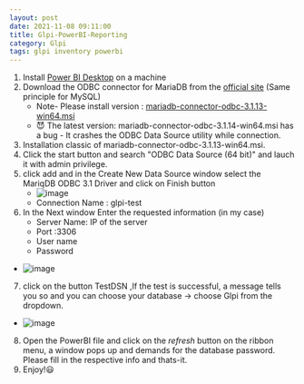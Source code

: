 ```yaml
---
layout: post
date: 2021-11-08 09:11:00
title: Glpi-PowerBI-Reporting
category: Glpi
tags: glpi inventory powerbi
---
```

1. Install [Power BI Desktop](https://www.microsoft.com/en-us/download/details.aspx?id=58494) on a machine
2. Download the ODBC connector for MariaDB from the [official site](https://dlm.mariadb.com/browse/odbc_connector/87/1186/) (Same principle for MySQL) 
    * Note- Please install version : [mariadb-connector-odbc-3.1.13-win64.msi](https://dlm.mariadb.com/1671860/Connectors/odbc/connector-odbc-3.1.13/mariadb-connector-odbc-3.1.13-win64.msi)  
    * :smiling_imp: The latest version: mariadb-connector-odbc-3.1.14-win64.msi has a bug - It crashes the ODBC Data Source utility while connection.
3. Installation classic of mariadb-connector-odbc-3.1.13-win64.msi.
4. Click the start button and search "ODBC Data Source (64 bit)" and lauch it with admin privilege.
5. click add and in the Create New Data Source window select the MariqDB ODBC 3.1 Driver and click on Finish button
	 * ![image](https://user-images.githubusercontent.com/1507737/140706917-8f6c2dc4-8ed3-4600-a2e6-50f9bc69f6f7.png)
	 * Connection Name : glpi-test
6. In the Next window  Enter the requested information (in my case)
	* Server Name: IP of the server
	* Port :3306
	* User name
	* Password
 * ![image](https://user-images.githubusercontent.com/1507737/140708528-5d640aa1-25f0-4f38-bdae-2795d6976cf2.png)
7. click on the button TestDSN ,If the test is successful, a message tells you so and you can choose your database -> choose Glpi from the dropdown.
 * ![image](https://user-images.githubusercontent.com/1507737/140708624-5f1c272b-ab38-4a04-8f79-403f0a959631.png)
8. Open the PowerBI file and click on the *refresh* button on the ribbon menu, a window pops up and demands for the database password. Please fill in the respective info and thats-it.
9. Enjoy!:smiley:
